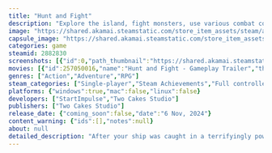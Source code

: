 ```yaml
---
title: "Hunt and Fight"
description: "Explore the island, fight monsters, use various combat combinations to defeat bosses, and earn a reputation. Who knows, maybe one day you will be able to kill the DEATH itself. Hunt and Fight is an exciting Action RPG in which you must overcome difficult challenges to find the way to get home."
image: "https://shared.akamai.steamstatic.com/store_item_assets/steam/apps/2882830/header.jpg?t=1732585112"
capsule_image: "https://shared.akamai.steamstatic.com/store_item_assets/steam/apps/2882830/capsule_231x87.jpg?t=1732585112"
categories: game
steamid: 2882830
screenshots: [{"id":0,"path_thumbnail":"https://shared.akamai.steamstatic.com/store_item_assets/steam/apps/2882830/ss_8784b4c2fac1c916d1acab3fbc40446eed70d851.600x338.jpg?t=1732585112","path_full":"https://shared.akamai.steamstatic.com/store_item_assets/steam/apps/2882830/ss_8784b4c2fac1c916d1acab3fbc40446eed70d851.1920x1080.jpg?t=1732585112"},{"id":1,"path_thumbnail":"https://shared.akamai.steamstatic.com/store_item_assets/steam/apps/2882830/ss_451aeeeefa77486d5f0385fbd413ce70ec25f6d2.600x338.jpg?t=1732585112","path_full":"https://shared.akamai.steamstatic.com/store_item_assets/steam/apps/2882830/ss_451aeeeefa77486d5f0385fbd413ce70ec25f6d2.1920x1080.jpg?t=1732585112"},{"id":2,"path_thumbnail":"https://shared.akamai.steamstatic.com/store_item_assets/steam/apps/2882830/ss_0b4f36e00d08017cd121ac1d7ee92125bc7783c9.600x338.jpg?t=1732585112","path_full":"https://shared.akamai.steamstatic.com/store_item_assets/steam/apps/2882830/ss_0b4f36e00d08017cd121ac1d7ee92125bc7783c9.1920x1080.jpg?t=1732585112"},{"id":3,"path_thumbnail":"https://shared.akamai.steamstatic.com/store_item_assets/steam/apps/2882830/ss_7f0ce88d1f79e276908480d1479545cc34e69f3a.600x338.jpg?t=1732585112","path_full":"https://shared.akamai.steamstatic.com/store_item_assets/steam/apps/2882830/ss_7f0ce88d1f79e276908480d1479545cc34e69f3a.1920x1080.jpg?t=1732585112"},{"id":4,"path_thumbnail":"https://shared.akamai.steamstatic.com/store_item_assets/steam/apps/2882830/ss_f85247d83f9f6f582b7b2284ecef168da5c4679d.600x338.jpg?t=1732585112","path_full":"https://shared.akamai.steamstatic.com/store_item_assets/steam/apps/2882830/ss_f85247d83f9f6f582b7b2284ecef168da5c4679d.1920x1080.jpg?t=1732585112"},{"id":5,"path_thumbnail":"https://shared.akamai.steamstatic.com/store_item_assets/steam/apps/2882830/ss_fe91777520781566b8e3ad59fe6e464ac3785d77.600x338.jpg?t=1732585112","path_full":"https://shared.akamai.steamstatic.com/store_item_assets/steam/apps/2882830/ss_fe91777520781566b8e3ad59fe6e464ac3785d77.1920x1080.jpg?t=1732585112"},{"id":6,"path_thumbnail":"https://shared.akamai.steamstatic.com/store_item_assets/steam/apps/2882830/ss_b8295fb86fd79042f8fdb10c8d988ba072fd5b46.600x338.jpg?t=1732585112","path_full":"https://shared.akamai.steamstatic.com/store_item_assets/steam/apps/2882830/ss_b8295fb86fd79042f8fdb10c8d988ba072fd5b46.1920x1080.jpg?t=1732585112"},{"id":7,"path_thumbnail":"https://shared.akamai.steamstatic.com/store_item_assets/steam/apps/2882830/ss_0550f20c0135e683b674ebe953572e91eec4e43c.600x338.jpg?t=1732585112","path_full":"https://shared.akamai.steamstatic.com/store_item_assets/steam/apps/2882830/ss_0550f20c0135e683b674ebe953572e91eec4e43c.1920x1080.jpg?t=1732585112"}]
movies: [{"id":257050016,"name":"Hunt and Fight - Gameplay Trailer","thumbnail":"https://shared.akamai.steamstatic.com/store_item_assets/steam/apps/257050016/movie.293x165.jpg?t=1724950809","webm":{"480":"http://video.akamai.steamstatic.com/store_trailers/257050016/movie480_vp9.webm?t=1724950809","max":"http://video.akamai.steamstatic.com/store_trailers/257050016/movie_max_vp9.webm?t=1724950809"},"mp4":{"480":"http://video.akamai.steamstatic.com/store_trailers/257050016/movie480.mp4?t=1724950809","max":"http://video.akamai.steamstatic.com/store_trailers/257050016/movie_max.mp4?t=1724950809"},"highlight":true}]
genres: ["Action","Adventure","RPG"]
steam_categories: ["Single-player","Steam Achievements","Full controller support","Family Sharing"]
platforms: {"windows":true,"mac":false,"linux":false}
developers: ["StartImpulse","Two Cakes Studio"]
publishers: ["Two Cakes Studio"]
release_date: {"coming_soon":false,"date":"6 Nov, 2024"}
content_warning: {"ids":[],"notes":null}
about: null
detailed_description: "After your ship was caught in a terrifyingly powerful storm and wrecked, you found yourself on the shore of an unknown island full of monsters, undead, and bandits. Explore the island, upgrade your weapons and armor, improve your fighting skills, and defeat the most dangerous monsters on this island. Don't forget that your main goal is to find a way to get home.<h2 class=\"bb_tag\">FIGHT MONSTERS</h2>Use various combat combinations to overcome monsters, formidable bosses and improve your battle skills. Who knows, maybe one day you will be able to kill the <strong>DEATH</strong> itself.<br><img class=\"bb_img\" src=\"https://shared.akamai.steamstatic.com/store_item_assets/steam/apps/2882830/extras/fight-monsters.gif?t=1732585112\" /><h2 class=\"bb_tag\">HUNT FOR TREASURE</h2>Navigate through uncharted territories, overcome challenges, and brave the unknown in pursuit of hidden riches.<br><img class=\"bb_img\" src=\"https://shared.akamai.steamstatic.com/store_item_assets/steam/apps/2882830/extras/hunt-for-treasure.gif?t=1732585112\" /><h2 class=\"bb_tag\">BECOME A LEADER</h2>Ascend from an outcast to a prominent fighter, building a reputation that establishes you as a respected leader on this island.<br><img class=\"bb_img\" src=\"https://shared.akamai.steamstatic.com/store_item_assets/steam/apps/2882830/extras/become-a-leader.gif?t=1732585112\" /><h2 class=\"bb_tag\">EXPLORE THE ISLAND</h2>Embark on an adventure of exploring the island. Delve into its mysteries, uncover hidden spots, and reveal its well-kept secrets.<br><img class=\"bb_img\" src=\"https://shared.akamai.steamstatic.com/store_item_assets/steam/apps/2882830/extras/explore-the-island.gif?t=1732585112\" />"
---
```



